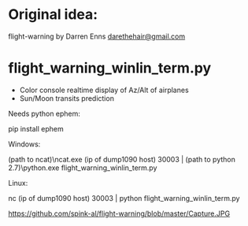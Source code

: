 # Original idea: 
flight-warning by Darren Enns <darethehair@gmail.com>

# flight_warning_winlin_term.py

- Color console realtime display of Az/Alt of airplanes
- Sun/Moon transits prediction

Needs python ephem:

pip install ephem

Windows:

(path to ncat)\ncat.exe (ip of dump1090 host) 30003 | (path to python 2.7)\python.exe flight_warning_winlin_term.py

Linux:

nc (ip of dump1090 host) 30003 | python flight_warning_winlin_term.py

https://github.com/spink-al/flight-warning/blob/master/Capture.JPG
